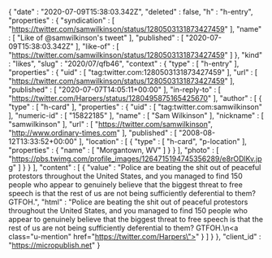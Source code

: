 {
  "date" : "2020-07-09T15:38:03.342Z",
  "deleted" : false,
  "h" : "h-entry",
  "properties" : {
    "syndication" : [ "https://twitter.com/samwilkinson/status/1280503131873427459" ],
    "name" : [ "Like of @samwilkinson's tweet" ],
    "published" : [ "2020-07-09T15:38:03.342Z" ],
    "like-of" : [ "https://twitter.com/samwilkinson/status/1280503131873427459" ]
  },
  "kind" : "likes",
  "slug" : "2020/07/qfb46",
  "context" : {
    "type" : [ "h-entry" ],
    "properties" : {
      "uid" : [ "tag:twitter.com:1280503131873427459" ],
      "url" : [ "https://twitter.com/samwilkinson/status/1280503131873427459" ],
      "published" : [ "2020-07-07T14:05:11+00:00" ],
      "in-reply-to" : [ "https://twitter.com/Harpers/status/1280495875165425670" ],
      "author" : [ {
        "type" : [ "h-card" ],
        "properties" : {
          "uid" : [ "tag:twitter.com:samwilkinson" ],
          "numeric-id" : [ "15822185" ],
          "name" : [ "Sam Wilkinson" ],
          "nickname" : [ "samwilkinson" ],
          "url" : [ "https://twitter.com/samwilkinson", "http://www.ordinary-times.com" ],
          "published" : [ "2008-08-12T13:33:52+00:00" ],
          "location" : [ {
            "type" : [ "h-card", "p-location" ],
            "properties" : {
              "name" : [ "Morgantown, WV" ]
            }
          } ],
          "photo" : [ "https://pbs.twimg.com/profile_images/1264715194745356289/e8rODlKv.jpg" ]
        }
      } ],
      "content" : [ {
        "value" : "Police are beating the shit out of peaceful protestors throughout the United States, and you managed to find 150 people who appear to genuinely believe that the biggest threat to free speech is that the rest of us are not being sufficiently deferential to them? GTFOH.",
        "html" : "Police are beating the shit out of peaceful protestors throughout the United States, and you managed to find 150 people who appear to genuinely believe that the biggest threat to free speech is that the rest of us are not being sufficiently deferential to them? GTFOH.\n<a class=\"u-mention\" href=\"https://twitter.com/Harpers\"></a>"
      } ]
    }
  },
  "client_id" : "https://micropublish.net"
}
